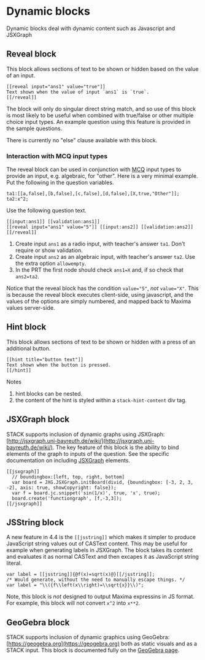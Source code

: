 # Dynamic blocks

Dynamic blocks deal with dynamic content such as Javascript and JSXGraph

## Reveal block ##

This block allows sections of text to be shown or hidden based on the value of an input.

```
[[reveal input="ans1" value="true"]]
Text shown when the value of input `ans1` is `true`.
[[/reveal]]
```

The block will only do singular direct string match, and so use of this block is most likely to be useful when combined with true/false or other multiple choice input types.  An example question using this feature is provided in the sample questions.

There is currently no "else" clause available with this block.

### Interaction with MCQ input types

The reveal block can be used in conjunction with [MCQ](../Multiple_choice_questions.md) input types to provide an input, e.g. algebraic, for "other".  Here is a very minimal example.  Put the following in the question variables.

    ta1:[[a,false],[b,false],[c,false],[d,false],[X,true,"Other"]];
    ta2:x^2;

Use the following question text.

    [[input:ans1]] [[validation:ans1]]
    [[reveal input="ans1" value="5"]] [[input:ans2]] [[validation:ans2]] [[/reveal]] 

1. Create input `ans1` as a radio input, with teacher's answer `ta1`.  Don't require or show validation.
2. Create input `ans2` as an algebraic input, with teacher's answer `ta2`.  Use the extra option `allowempty`.
3. In the PRT the first node should check `ans1=X` and, if so check that `ans2=ta2`.

Notice that the reveal block has the condition `value="5"`, _not_ `value="X"`.  This is because the reveal block executes client-side, using javascript, and the values of the options are simply numbered, and mapped back to Maxima values server-side.

## Hint block ##

This block allows sections of text to be shown or hidden with a press of an additional button.

```
[[hint title="button text"]]
Text shown when the button is pressed.
[[/hint]]
```

Notes 

1. hint blocks can be nested.
2. the content of the hint is styled within a `stack-hint-content` div tag.

## JSXGraph block ##

STACK supports inclusion of dynamic graphs using JSXGraph: [http://jsxgraph.uni-bayreuth.de/wiki/](http://jsxgraph.uni-bayreuth.de/wiki/). The key feature of this block is the ability to bind elements of the graph to inputs of the question. See the specific documentation on including [JSXGraph](../JSXGraph.md) elements.

    [[jsxgraph]]
      // boundingbox:[left, top, right, bottom]
      var board = JXG.JSXGraph.initBoard(divid, {boundingbox: [-3, 2, 3, -2], axis: true, showCopyright: false});
      var f = board.jc.snippet('sin(1/x)', true, 'x', true);
      board.create('functiongraph', [f,-3,3]);
    [[/jsxgraph]]

## JSString block ##

A new feature in 4.4 is the `[[jsstring]]` which makes it simpler to produce JavaScript string values out of CASText content. This may be useful for example when generating labels in JSXGraph. The block takes its content and evaluates it as normal CASText and then excapes it as JavaScript string literal.

```
var label = [[jsstring]]{@f(x)=sqrt(x)@}[[/jsstring]];
/* Would generate, without the need to manually escape things. */
var label = "\\({f\\left(x\\right)=\\sqrt{x}}\\)";
```

Note, this block is _not_ designed to output Maxima expressins in JS format. For example, this block will not convert `x^2` into `x**2`.

## GeoGebra block ##

STACK supports inclusion of dynamic graphics using GeoGebra: [https://geogebra.org](https://geogebra.org) both as static visuals and as a STACK input.  This block is documented fully on the [GeoGebra page](../GeoGebra.md).
